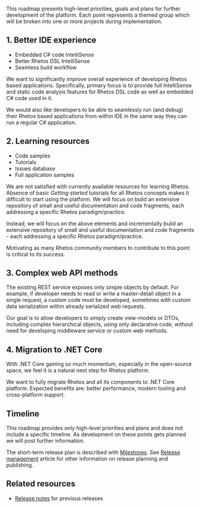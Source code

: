 This roadmap presents high-level priorities, goals and plans for further development of the platform. Each point represents a themed group which will be broken into one or more projects during implementation.

## 1. Better IDE experience

* Embedded C# code IntelliSense
* Better Rhetos DSL IntelliSense
* Seamless build workflow

We want to significantly improve overall experience of developing Rhetos based applications. Specifically, primary focus is to provide full IntelliSense and static code analysis features for Rhetos DSL code as well as embedded C# code used in it.

We would also like developers to be able to seamlessly run (and debug) their Rhetos based applications from within IDE in the same way they can run a regular C# application.

## 2. Learning resources

* Code samples
* Tutorials
* Issues database
* Full application samples

We are not satisfied with currently available resources for learning Rhetos. Absence of basic *Getting started* tutorials for all Rhetos concepts makes it difficult to start using the platform. We will focus on build an extensive repository of small and useful documentation and code fragments, each addressing a specific Rhetos paradigm/practice.

Instead, we will focus on the above elements and incrementally build an extensive repository of small and useful documentation and code fragments - each addressing a specific Rhetos paradigm/practice.

Motivating as many Rhetos community members to contribute to this point is critical to its success.

## 3. Complex web API methods

The existing REST service exposes only simple objects by default. For example, if developer needs to read or write a master-detail object in a single request, a custom code must be developed, sometimes with custom data serialization within already serialized web requests.

Our goal is to allow developers to simply create view-models or DTOs, including complex hierarchical objects, using only declarative code, without need for developing middleware service or custom web methods.

## 4. Migration to .NET Core

With .NET Core gaining so much momentum, especially in the open-source space, we feel it is a natural next step for Rhetos platform.

We want to fully migrate Rhetos and all its components to .NET Core platform. Expected benefits are: better performance, modern tooling and cross-platform support.

## Timeline

This roadmap provides only high-level priorities and plans and does not include a specific timeline. As development on these points gets planned we will post further information.

The short-term release plan is described with [Milestones](https://github.com/Rhetos/Rhetos/milestones). See [Release management](Release-management) article for other information on release planning and publishing.

## Related resources

* [Release notes](https://github.com/Rhetos/Rhetos/blob/master/ChangeLog.md) for previous releases

